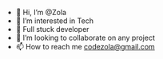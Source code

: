 - 👋 Hi, I’m @Zola
- 👀 I’m interested in Tech
- 🌱 Full stuck developer
- 💞️ I’m looking to collaborate on any project
- 📫 How to reach me codezola@gmail.com

<!---
Codezola/Codezola is a ✨ special ✨ repository because its `README.md` (this file) appears on your GitHub profile.
You can click the Preview link to take a look at your changes.
--->
